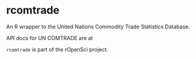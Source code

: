 rcomtrade
========

An R wrapper to the United Nations Commodity Trade Statistics Database.

API docs for UN COMTRADE are at 

`rcomtrade` is part of the rOpenSci project.